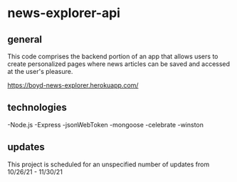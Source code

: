 # news-explorer-api

## general
This code comprises the backend portion of an app that allows users to create personalized pages where
news articles can be saved and accessed at the user's pleasure.

https://boyd-news-explorer.herokuapp.com/

## technologies
-Node.js
-Express
-jsonWebToken
-mongoose
-celebrate
-winston

## updates
This project is scheduled for an unspecified number of updates from 10/26/21 - 11/30/21
